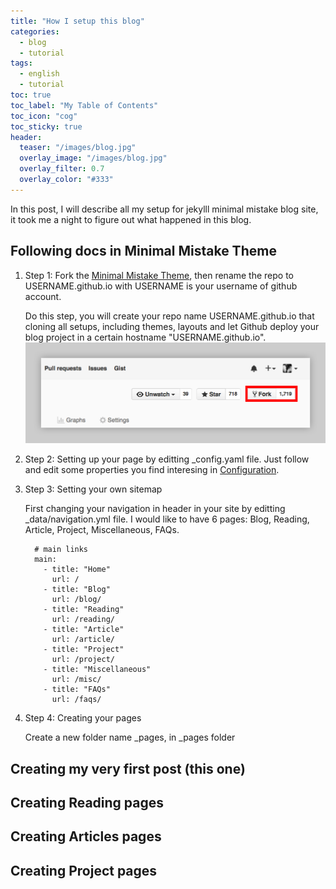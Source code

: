 ```yaml
---
title: "How I setup this blog"
categories:
  - blog
  - tutorial
tags:
  - english
  - tutorial
toc: true
toc_label: "My Table of Contents"
toc_icon: "cog"
toc_sticky: true
header:
  teaser: "/images/blog.jpg"
  overlay_image: "/images/blog.jpg"
  overlay_filter: 0.7
  overlay_color: "#333"
---
```


In this post, I will describe all my setup for jekylll minimal mistake blog site, it took me a night to figure out what happened in this blog.

## Following docs in Minimal Mistake Theme

1.  Step 1: Fork the [Minimal Mistake Theme](https://github.com/mmistakes/minimal-mistakes/fork), then rename the repo to USERNAME.github.io with USERNAME is your username of github account.

    Do this step, you will create your repo name USERNAME.github.io that cloning all setups, including themes, layouts and let Github deploy your blog project in a certain hostname "USERNAME.github.io".
    ![Fork Minimal Mistake Theme](/images/mm-theme-fork-repo.png)

2.  Step 2: Setting up your page by editting _config.yaml file. Just follow and edit some properties you find interesing in [Configuration](https://mmistakes.github.io/minimal-mistakes/docs/configuration/).

3.  Step 3: Setting your own sitemap

    First changing your navigation in header in your site by editting _data/navigation.yml file.
    I would like to have 6 pages: Blog, Reading, Article, Project, Miscellaneous, FAQs.

    ```
      # main links
      main:
        - title: "Home"
          url: /
        - title: "Blog"
          url: /blog/
        - title: "Reading"
          url: /reading/
        - title: "Article"
          url: /article/
        - title: "Project"
          url: /project/
        - title: "Miscellaneous"
          url: /misc/
        - title: "FAQs"
          url: /faqs/
    ```

 4.   Step 4: Creating your pages

      Create a new folder name _pages, in _pages folder

## Creating my very first post (this one)

## Creating Reading pages

## Creating Articles pages

## Creating Project pages
